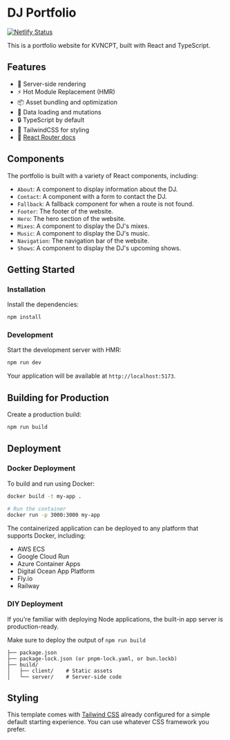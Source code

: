 # DJ Portfolio

[![Netlify Status](https://api.netlify.com/api/v1/badges/04b55465-6bc0-4f1b-a97b-1112ed63ac45/deploy-status)](https://app.netlify.com/projects/eclectic-faun-f904bb/deploys)

This is a portfolio website for KVNCPT, built with React and TypeScript.

## Features

- 🚀 Server-side rendering
- ⚡️ Hot Module Replacement (HMR)
- 📦 Asset bundling and optimization
- 🔄 Data loading and mutations
- 🔒 TypeScript by default
- 🎉 TailwindCSS for styling
- 📖 [React Router docs](https://reactrouter.com/)

## Components

The portfolio is built with a variety of React components, including:

- `About`: A component to display information about the DJ.
- `Contact`: A component with a form to contact the DJ.
- `Fallback`: A fallback component for when a route is not found.
- `Footer`: The footer of the website.
- `Hero`: The hero section of the website.
- `Mixes`: A component to display the DJ's mixes.
- `Music`: A component to display the DJ's music.
- `Navigation`: The navigation bar of the website.
- `Shows`: A component to display the DJ's upcoming shows.

## Getting Started

### Installation

Install the dependencies:

```bash
npm install
```

### Development

Start the development server with HMR:

```bash
npm run dev
```

Your application will be available at `http://localhost:5173`.

## Building for Production

Create a production build:

```bash
npm run build
```

## Deployment

### Docker Deployment

To build and run using Docker:

```bash
docker build -t my-app .

# Run the container
docker run -p 3000:3000 my-app
```

The containerized application can be deployed to any platform that supports Docker, including:

- AWS ECS
- Google Cloud Run
- Azure Container Apps
- Digital Ocean App Platform
- Fly.io
- Railway

### DIY Deployment

If you're familiar with deploying Node applications, the built-in app server is production-ready.

Make sure to deploy the output of `npm run build`

```
├── package.json
├── package-lock.json (or pnpm-lock.yaml, or bun.lockb)
├── build/
│   ├── client/    # Static assets
│   └── server/    # Server-side code
```

## Styling

This template comes with [Tailwind CSS](https://tailwindcss.com/) already configured for a simple default starting experience. You can use whatever CSS framework you prefer.
